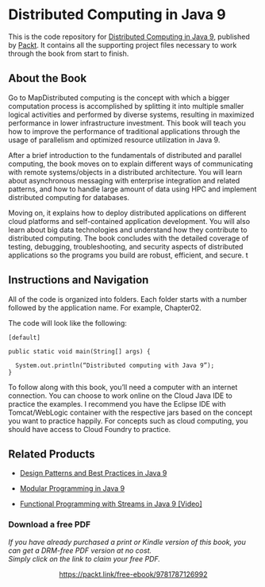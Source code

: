 # Distributed Computing in Java 9
This is the code repository for [Distributed Computing in Java 9](https://www.packtpub.com/application-development/distributed-computing-java-9?utm_source=github&utm_medium=repository&utm_campaign=9781787126992), published by [Packt](https://www.packtpub.com/?utm_source=github). It contains all the supporting project files necessary to work through the book from start to finish.
## About the Book
Go to MapDistributed computing is the concept with which a bigger computation process is accomplished by splitting it into multiple smaller logical activities and performed by diverse systems, resulting in maximized performance in lower infrastructure investment. This book will teach you how to improve the performance of traditional applications through the usage of parallelism and optimized resource utilization in Java 9.

After a brief introduction to the fundamentals of distributed and parallel computing, the book moves on to explain different ways of communicating with remote systems/objects in a distributed architecture. You will learn about asynchronous messaging with enterprise integration and related patterns, and how to handle large amount of data using HPC and implement distributed computing for databases. 

Moving on, it explains how to deploy distributed applications on different cloud platforms and self-contained application development. You will also learn about big data technologies and understand how they contribute to distributed computing. The book concludes with the detailed coverage of testing, debugging, troubleshooting, and security aspects of distributed applications so the programs you build are robust, efficient, and secure.
t
## Instructions and Navigation
All of the code is organized into folders. Each folder starts with a number followed by the application name. For example, Chapter02.



The code will look like the following:
```
[default]

public static void main(String[] args) {
 
  System.out.println(“Distributed computing with Java 9”);       
}
```

To follow along with this book, you’ll need a computer with an internet connection. You can choose to work online on the Cloud Java IDE to practice the examples. I recommend you have the Eclipse IDE with Tomcat/WebLogic container with the respective jars based on the concept you want to practice happily. For concepts such as cloud computing, you should have access to Cloud Foundry to practice.

## Related Products
* [Design Patterns and Best Practices in Java 9](https://www.packtpub.com/application-development/design-patterns-and-best-practices-java-9?utm_source=github&utm_medium=repository&utm_campaign=9781786463593)

* [Modular Programming in Java 9](https://www.packtpub.com/application-development/modular-programming-java-9?utm_source=github&utm_medium=repository&utm_campaign=9781787126909)

* [Functional Programming with Streams in Java 9 [Video]](https://www.packtpub.com/application-development/functional-programming-streams-java-9-video?utm_source=github&utm_medium=repository&utm_campaign=9781787283060)

### Download a free PDF

 <i>If you have already purchased a print or Kindle version of this book, you can get a DRM-free PDF version at no cost.<br>Simply click on the link to claim your free PDF.</i>
<p align="center"> <a href="https://packt.link/free-ebook/9781787126992">https://packt.link/free-ebook/9781787126992 </a> </p>